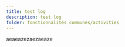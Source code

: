 ```yaml
---
title: test log
description: test log
folder: fonctionnalités communes/activities
---
```

aeaeazezaezaeaze
